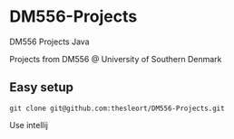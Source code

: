 # DM556-Projects
DM556 Projects Java

Projects from DM556 @ University of Southern Denmark

## Easy setup
```git clone git@github.com:thesleort/DM556-Projects.git```

Use intellij
